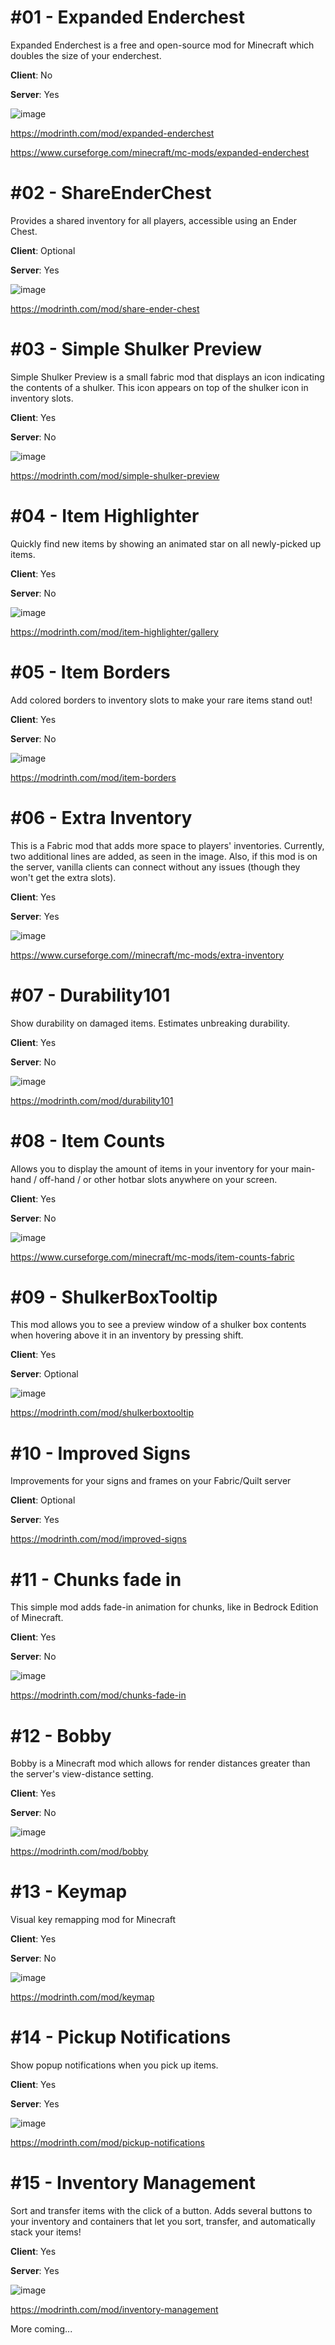 # #01 - Expanded Enderchest
Expanded Enderchest is a free and open-source mod for Minecraft which doubles the size of your enderchest.

**Client**: No

**Server**: Yes

![image](https://user-images.githubusercontent.com/120551916/225966839-28bf021c-7bfc-43e8-90ba-a13ff42ce273.png)

https://modrinth.com/mod/expanded-enderchest

https://www.curseforge.com/minecraft/mc-mods/expanded-enderchest

# #02 - ShareEnderChest
Provides a shared inventory for all players, accessible using an Ender Chest.

**Client**: Optional

**Server**: Yes

![image](https://user-images.githubusercontent.com/120551916/225967388-ff8faa8c-6e53-4e84-ac03-460067a07876.png)

https://modrinth.com/mod/share-ender-chest

# #03 - Simple Shulker Preview
Simple Shulker Preview is a small fabric mod that displays an icon indicating the contents of a shulker. This icon appears on top of the shulker icon in inventory slots.

**Client**: Yes

**Server**: No

![image](https://user-images.githubusercontent.com/120551916/225967709-fe244f68-4060-437a-9693-c2efadac7e9b.png)

https://modrinth.com/mod/simple-shulker-preview

# #04 - Item Highlighter
Quickly find new items by showing an animated star on all newly-picked up items.

**Client**: Yes

**Server**: No

![image](https://user-images.githubusercontent.com/120551916/225968494-ce6501c4-0ed5-48ec-a769-bb42098f44eb.png)

https://modrinth.com/mod/item-highlighter/gallery

# #05 - Item Borders
Add colored borders to inventory slots to make your rare items stand out!

**Client**: Yes

**Server**: No

![image](https://user-images.githubusercontent.com/120551916/225968792-6337921e-fdac-4558-a92f-8c6bbf1e324c.png)

https://modrinth.com/mod/item-borders

# #06 - Extra Inventory
This is a Fabric mod that adds more space to players' inventories. Currently, two additional lines are added, as seen in the image. Also, if this mod is on the server, vanilla clients can connect without any issues (though they won't get the extra slots).

**Client**: Yes

**Server**: Yes

![image](https://user-images.githubusercontent.com/120551916/225969129-3af9108f-c111-492c-9005-aeca40f03ca2.png)

https://www.curseforge.com//minecraft/mc-mods/extra-inventory

# #07 - Durability101
Show durability on damaged items. Estimates unbreaking durability.

**Client**: Yes

**Server**: No

![image](https://user-images.githubusercontent.com/120551916/225969576-7a2cddfe-ed7f-43fe-97bd-1206847f20f1.png)

https://modrinth.com/mod/durability101

# #08 - Item Counts
Allows you to display the amount of items in your inventory for your main-hand / off-hand / or other hotbar slots anywhere on your screen.

**Client**: Yes

**Server**: No

![image](https://user-images.githubusercontent.com/120551916/225970033-c2af3008-5597-4157-b264-56b6d908bd51.png)

https://www.curseforge.com/minecraft/mc-mods/item-counts-fabric

# #09 - ShulkerBoxTooltip
This mod allows you to see a preview window of a shulker box contents when hovering above it in an inventory by pressing shift.

**Client**: Yes

**Server**: Optional

![image](https://user-images.githubusercontent.com/120551916/225970657-848b98eb-7df8-4497-be81-1b16cf5c31d9.png)

https://modrinth.com/mod/shulkerboxtooltip

# #10 - Improved Signs
Improvements for your signs and frames on your Fabric/Quilt server

**Client**: Optional

**Server**: Yes

https://modrinth.com/mod/improved-signs

# #11 - Chunks fade in
This simple mod adds fade-in animation for chunks, like in Bedrock Edition of Minecraft.

**Client**: Yes

**Server**: No

![image](https://user-images.githubusercontent.com/120551916/226027382-9a33d650-fd00-433d-ad8c-87604f23434d.png)

https://modrinth.com/mod/chunks-fade-in

# #12 - Bobby
Bobby is a Minecraft mod which allows for render distances greater than the server's view-distance setting.

**Client**: Yes

**Server**: No

![image](https://user-images.githubusercontent.com/120551916/226029311-b3824ee7-efc8-4cb7-b1f8-c0e6e4420519.png)

https://modrinth.com/mod/bobby

# #13 - Keymap
Visual key remapping mod for Minecraft

**Client**: Yes

**Server**: No

![image](https://user-images.githubusercontent.com/120551916/226030208-71f7455c-ba43-4b8e-a186-e57ac143ff9c.png)

https://modrinth.com/mod/keymap

# #14 - Pickup Notifications
Show popup notifications when you pick up items.

**Client**: Yes

**Server**: Yes

![image](https://user-images.githubusercontent.com/120551916/226030758-73dfd21b-b3bb-40af-bcf6-85dc7ebc47c2.png)

https://modrinth.com/mod/pickup-notifications

# #15 - Inventory Management
Sort and transfer items with the click of a button. Adds several buttons to your inventory and containers that let you sort, transfer, and automatically stack your items!

**Client**: Yes

**Server**: Yes

![image](https://user-images.githubusercontent.com/120551916/226031790-abc8c5db-367c-4bab-b305-381c6227fd90.png)

https://modrinth.com/mod/inventory-management







More coming...
